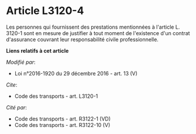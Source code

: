# Article L3120-4

Les personnes qui fournissent des prestations mentionnées à l'article L. 3120-1  sont en mesure de  justifier à tout moment
de l'existence d'un contrat d'assurance couvrant leur responsabilité civile professionnelle.

**Liens relatifs à cet article**

_Modifié par_:

  - Loi n°2016-1920 du 29 décembre 2016 - art. 13 (V)

_Cite_:

  - Code des transports - art. L3120-1

_Cité par_:

  - Code des transports - art. R3122-1 (VD)
  - Code des transports - art. R3122-10 (V)
